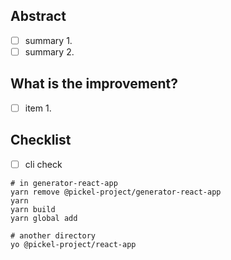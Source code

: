 ## Abstract

* [ ] summary 1.
* [ ] summary 2.

## What is the improvement?

* [ ] item 1.

## Checklist

* [ ] cli check

```
# in generator-react-app
yarn remove @pickel-project/generator-react-app
yarn
yarn build
yarn global add

# another directory
yo @pickel-project/react-app
```
